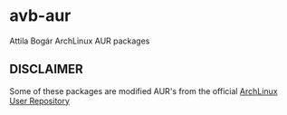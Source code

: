 # avb-aur

Attila Bogár ArchLinux AUR packages

## DISCLAIMER

Some of these packages are modified AUR's from the official
[ArchLinux User Repository](https://aur.archlinux.org/)
